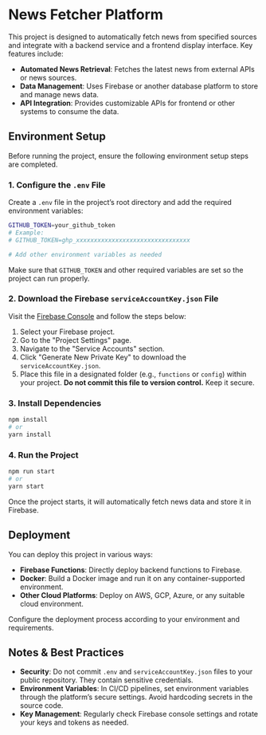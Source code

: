 # News Fetcher Platform

This project is designed to automatically fetch news from specified sources and integrate with a backend service and a frontend display interface. Key features include:

- **Automated News Retrieval**: Fetches the latest news from external APIs or news sources.
- **Data Management**: Uses Firebase or another database platform to store and manage news data.
- **API Integration**: Provides customizable APIs for frontend or other systems to consume the data.

## Environment Setup

Before running the project, ensure the following environment setup steps are completed.

### 1. Configure the `.env` File

Create a `.env` file in the project’s root directory and add the required environment variables:

```bash
GITHUB_TOKEN=your_github_token
# Example:
# GITHUB_TOKEN=ghp_xxxxxxxxxxxxxxxxxxxxxxxxxxxxxxxx

# Add other environment variables as needed
```

Make sure that `GITHUB_TOKEN` and other required variables are set so the project can run properly.

### 2. Download the Firebase `serviceAccountKey.json` File

Visit the [Firebase Console](https://console.firebase.google.com/) and follow the steps below:

1. Select your Firebase project.
2. Go to the "Project Settings" page.
3. Navigate to the "Service Accounts" section.
4. Click "Generate New Private Key" to download the `serviceAccountKey.json`.
5. Place this file in a designated folder (e.g., `functions` or `config`) within your project. **Do not commit this file to version control.** Keep it secure.

### 3. Install Dependencies

```bash
npm install
# or
yarn install
```

### 4. Run the Project

```bash
npm run start
# or
yarn start
```

Once the project starts, it will automatically fetch news data and store it in Firebase.

## Deployment

You can deploy this project in various ways:

- **Firebase Functions**: Directly deploy backend functions to Firebase.
- **Docker**: Build a Docker image and run it on any container-supported environment.
- **Other Cloud Platforms**: Deploy on AWS, GCP, Azure, or any suitable cloud environment.

Configure the deployment process according to your environment and requirements.

## Notes & Best Practices

- **Security**: Do not commit `.env` and `serviceAccountKey.json` files to your public repository. They contain sensitive credentials.
- **Environment Variables**: In CI/CD pipelines, set environment variables through the platform’s secure settings. Avoid hardcoding secrets in the source code.
- **Key Management**: Regularly check Firebase console settings and rotate your keys and tokens as needed.